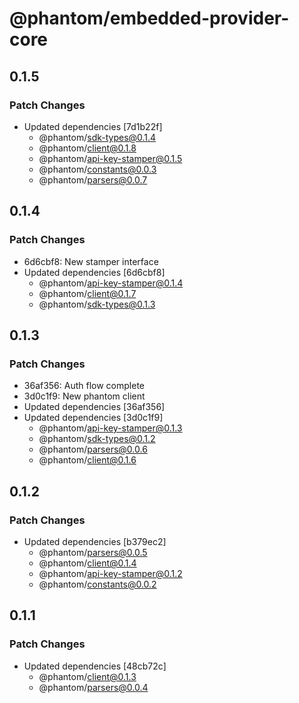 # @phantom/embedded-provider-core

## 0.1.5

### Patch Changes

- Updated dependencies [7d1b22f]
  - @phantom/sdk-types@0.1.4
  - @phantom/client@0.1.8
  - @phantom/api-key-stamper@0.1.5
  - @phantom/constants@0.0.3
  - @phantom/parsers@0.0.7

## 0.1.4

### Patch Changes

- 6d6cbf8: New stamper interface
- Updated dependencies [6d6cbf8]
  - @phantom/api-key-stamper@0.1.4
  - @phantom/client@0.1.7
  - @phantom/sdk-types@0.1.3

## 0.1.3

### Patch Changes

- 36af356: Auth flow complete
- 3d0c1f9: New phantom client
- Updated dependencies [36af356]
- Updated dependencies [3d0c1f9]
  - @phantom/api-key-stamper@0.1.3
  - @phantom/sdk-types@0.1.2
  - @phantom/parsers@0.0.6
  - @phantom/client@0.1.6

## 0.1.2

### Patch Changes

- Updated dependencies [b379ec2]
  - @phantom/parsers@0.0.5
  - @phantom/client@0.1.4
  - @phantom/api-key-stamper@0.1.2
  - @phantom/constants@0.0.2

## 0.1.1

### Patch Changes

- Updated dependencies [48cb72c]
  - @phantom/client@0.1.3
  - @phantom/parsers@0.0.4
